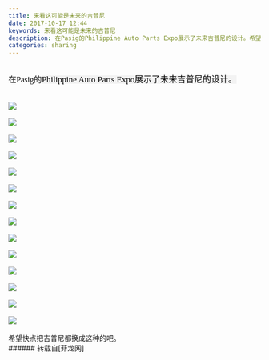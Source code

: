 ```yaml
---
title: 来看这可能是未来的吉普尼
date: 2017-10-17 12:44
keywords: 来看这可能是未来的吉普尼
description: 在Pasig的Philippine Auto Parts Expo展示了未来吉普尼的设计。希望快点把吉普尼都换成这种的吧。
categories: sharing
---
```

<td class="t_f" id="postmessage_933408">

<br/>
<font face="Tahoma"><font size="3">在<font color="Black">Pasig</font>的<font color="#000"><font style="background-color:rgb(243, 243, 243)"><font style="font-size:17px">Philippine Auto Parts Expo展示了未来吉普尼的设计。<br/>
</font></font></font></font></font><br/>
<br/>

<img aid="650178" data-cf-modified-df1118a34031a8677605a65e-="" file="data/attachment/forum/201710/16/184102e988s202ek6090ug.png.thumb.jpg" id="aimg_650178" inpost="1" onclick="" onmouseover="" src="http://www.flw.ph/data/attachment/forum/201710/16/184102e988s202ek6090ug.png" style="cursor:pointer" zoomfile="data/attachment/forum/201710/16/184102e988s202ek6090ug.png"/>


<br/>
<br/>

<img aid="650179" data-cf-modified-df1118a34031a8677605a65e-="" file="data/attachment/forum/201710/16/184104hr353szrzv56k530.png.thumb.jpg" id="aimg_650179" inpost="1" onclick="" onmouseover="" src="http://www.flw.ph/data/attachment/forum/201710/16/184104hr353szrzv56k530.png" style="cursor:pointer" zoomfile="data/attachment/forum/201710/16/184104hr353szrzv56k530.png"/>


<br/>
<br/>

<img aid="650180" data-cf-modified-df1118a34031a8677605a65e-="" file="data/attachment/forum/201710/16/184106lpjjz1oep1yhmqfg.png.thumb.jpg" id="aimg_650180" inpost="1" onclick="" onmouseover="" src="http://www.flw.ph/data/attachment/forum/201710/16/184106lpjjz1oep1yhmqfg.png" style="cursor:pointer" zoomfile="data/attachment/forum/201710/16/184106lpjjz1oep1yhmqfg.png"/>


<br/>
<br/>

<img aid="650181" data-cf-modified-df1118a34031a8677605a65e-="" file="data/attachment/forum/201710/16/184108s7cvy1vve2v3q2q5.png.thumb.jpg" id="aimg_650181" inpost="1" onclick="" onmouseover="" src="http://www.flw.ph/data/attachment/forum/201710/16/184108s7cvy1vve2v3q2q5.png" style="cursor:pointer" zoomfile="data/attachment/forum/201710/16/184108s7cvy1vve2v3q2q5.png"/>


<br/>
<br/>

<img aid="650182" data-cf-modified-df1118a34031a8677605a65e-="" file="data/attachment/forum/201710/16/184110b9z667dmg0bmpmw6.png.thumb.jpg" id="aimg_650182" inpost="1" onclick="" onmouseover="" src="http://www.flw.ph/data/attachment/forum/201710/16/184110b9z667dmg0bmpmw6.png" style="cursor:pointer" zoomfile="data/attachment/forum/201710/16/184110b9z667dmg0bmpmw6.png"/>


<br/>
<br/>

<img aid="650183" data-cf-modified-df1118a34031a8677605a65e-="" file="data/attachment/forum/201710/16/184112mqw3o14v1gww4nb3.png.thumb.jpg" id="aimg_650183" inpost="1" onclick="" onmouseover="" src="http://www.flw.ph/data/attachment/forum/201710/16/184112mqw3o14v1gww4nb3.png" style="cursor:pointer" zoomfile="data/attachment/forum/201710/16/184112mqw3o14v1gww4nb3.png"/>


<br/>
<br/>

<img aid="650184" data-cf-modified-df1118a34031a8677605a65e-="" file="data/attachment/forum/201710/16/184114hmfmk9i8fa7mohhk.png.thumb.jpg" id="aimg_650184" inpost="1" onclick="" onmouseover="" src="http://www.flw.ph/data/attachment/forum/201710/16/184114hmfmk9i8fa7mohhk.png" style="cursor:pointer" zoomfile="data/attachment/forum/201710/16/184114hmfmk9i8fa7mohhk.png"/>


<br/>
<br/>

<img aid="650185" data-cf-modified-df1118a34031a8677605a65e-="" file="data/attachment/forum/201710/16/184116mvbvbf38ew9btbv5.png.thumb.jpg" id="aimg_650185" inpost="1" onclick="" onmouseover="" src="http://www.flw.ph/data/attachment/forum/201710/16/184116mvbvbf38ew9btbv5.png" style="cursor:pointer" zoomfile="data/attachment/forum/201710/16/184116mvbvbf38ew9btbv5.png"/>


<br/>
<br/>

<img aid="650186" data-cf-modified-df1118a34031a8677605a65e-="" file="data/attachment/forum/201710/16/184118bic5rv4hrayx8j13.png.thumb.jpg" id="aimg_650186" inpost="1" onclick="" onmouseover="" src="http://www.flw.ph/data/attachment/forum/201710/16/184118bic5rv4hrayx8j13.png" style="cursor:pointer" zoomfile="data/attachment/forum/201710/16/184118bic5rv4hrayx8j13.png"/>


<br/>
<br/>

<img aid="650187" data-cf-modified-df1118a34031a8677605a65e-="" file="data/attachment/forum/201710/16/184120o7dbj5b2gj5gj3xg.png.thumb.jpg" id="aimg_650187" inpost="1" onclick="" onmouseover="" src="http://www.flw.ph/data/attachment/forum/201710/16/184120o7dbj5b2gj5gj3xg.png" style="cursor:pointer" zoomfile="data/attachment/forum/201710/16/184120o7dbj5b2gj5gj3xg.png"/>


<br/>
<br/>

<img aid="650188" data-cf-modified-df1118a34031a8677605a65e-="" file="data/attachment/forum/201710/16/184122tuviinxu9zu6tntv.png.thumb.jpg" id="aimg_650188" inpost="1" onclick="" onmouseover="" src="http://www.flw.ph/data/attachment/forum/201710/16/184122tuviinxu9zu6tntv.png" style="cursor:pointer" zoomfile="data/attachment/forum/201710/16/184122tuviinxu9zu6tntv.png"/>


<br/>
<br/>

<img aid="650189" data-cf-modified-df1118a34031a8677605a65e-="" file="data/attachment/forum/201710/16/184124veunf91mnyuq12a9.png.thumb.jpg" id="aimg_650189" inpost="1" onclick="" onmouseover="" src="http://www.flw.ph/data/attachment/forum/201710/16/184124veunf91mnyuq12a9.png" style="cursor:pointer" zoomfile="data/attachment/forum/201710/16/184124veunf91mnyuq12a9.png"/>


<br/>
<br/>

<img aid="650190" data-cf-modified-df1118a34031a8677605a65e-="" file="data/attachment/forum/201710/16/184126ptvmdsz2t3mnogdm.png.thumb.jpg" id="aimg_650190" inpost="1" onclick="" onmouseover="" src="http://www.flw.ph/data/attachment/forum/201710/16/184126ptvmdsz2t3mnogdm.png" style="cursor:pointer" zoomfile="data/attachment/forum/201710/16/184126ptvmdsz2t3mnogdm.png"/>


<br/>
<br/>

<img aid="650191" data-cf-modified-df1118a34031a8677605a65e-="" file="data/attachment/forum/201710/16/184128a6nek19een196rll.png.thumb.jpg" id="aimg_650191" inpost="1" onclick="" onmouseover="" src="http://www.flw.ph/data/attachment/forum/201710/16/184128a6nek19een196rll.png" style="cursor:pointer" zoomfile="data/attachment/forum/201710/16/184128a6nek19een196rll.png"/>


<br/>
<br/>
希望快点把吉普尼都换成这种的吧。<br/>
</td>
###### 转载自[菲龙网]